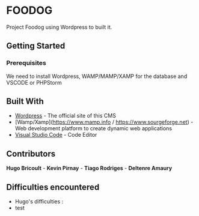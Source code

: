 # FOODOG

Project Foodog using Wordpress to built it.

## Getting Started


### Prerequisites

We need to install Wordpress, WAMP/MAMP/XAMP for the database and VSCODE or PHPStorm


## Built With

* [Wordpress](https://www.wordpress.org) - The official site of this CMS
* [Wamp/Xamp](https://www.mamp.info / https://www.sourgeforge.net) - Web development platform to create dynamic web applications
* [Visual Studio Code](https://code.visualstudio.com) - Code Editor

## Contributors

**Hugo Bricoult** - **Kevin Pirnay** - **Tiago Rodriges** - **Deltenre Amaury**


## Difficulties encountered

* Hugo's difficulties :
*  test
